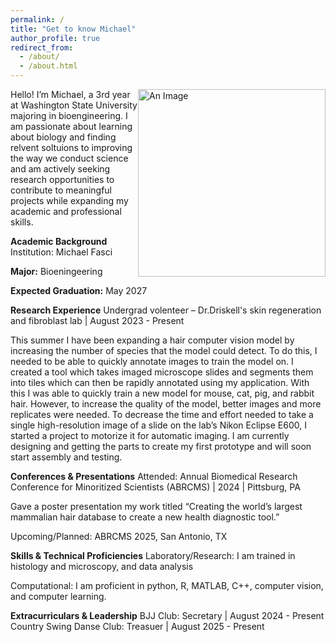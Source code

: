 ```yaml
---
permalink: /
title: "Get to know Michael"
author_profile: true
redirect_from: 
  - /about/
  - /about.html
---
```

<img src="/Michael-Fasci.io/images/Fasci_Michael_02.jpg" alt="An Image" style="float: right; width: 300px;" />

Hello! I’m Michael, a 3rd year at Washington State University majoring in bioengineering. I am passionate about learning about biology and finding relvent soltuions to improving the way we conduct science and am actively seeking research opportunities to contribute to meaningful projects while expanding my academic and professional skills.

<b>Academic Background</b>
Institution: Michael Fasci

<b>Major:</b> Bioeningeering

<b>Expected Graduation:</b> May 2027


<b>Research Experience</b>
Undergrad volenteer – Dr.Driskell's skin regeneration and fibroblast lab | August 2023 - Present

This summer I have been expanding a hair computer vision model by increasing the number of species that the model could detect. To do this, I needed to be able to quickly annotate images to train the model on. I created a tool which takes imaged microscope slides and segments them into tiles which can then be rapidly annotated using my application. With this I was able to quickly train a new model for mouse, cat, pig, and rabbit hair. However, to increase the quality of the model, better images and more replicates were needed.  To decrease the time and effort needed to take a single high-resolution image of a slide on the lab’s Nikon Eclipse E600, I started a project to motorize it for automatic imaging. I am currently designing and getting the parts to create my first prototype and will soon start assembly and testing.


<b>Conferences & Presentations</b>
Attended: Annual Biomedical Research Conference for Minoritized Scientists (ABRCMS) | 2024 | Pittsburg, PA

Gave a poster presentation my work titled “Creating the world’s largest mammalian hair database to create a new health diagnostic tool.”

Upcoming/Planned: ABRCMS 2025, San Antonio, TX

<b>Skills & Technical Proficiencies</b>
Laboratory/Research: I am trained in histology and microscopy, and data analysis

Computational: I am proficient in python, R, MATLAB, C++, computer vision, and computer learning.


<b>Extracurriculars & Leadership</b>
BJJ Club: Secretary | August 2024 - Present
Country Swing Danse Club: Treasuer | August 2025 - Present

